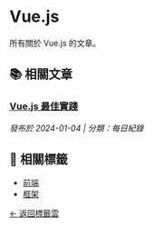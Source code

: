 # Vue.js

所有關於 Vue.js 的文章。

## 📚 相關文章

### [Vue.js 最佳實踐](/posts/vue-best-practices.md)
*發布於 2024-01-04 | 分類：每日紀錄*

## 🔗 相關標籤
- [前端](/tags/frontend.md)
- [框架](/tags/framework.md)

[← 返回標籤雲](/tags/) 
